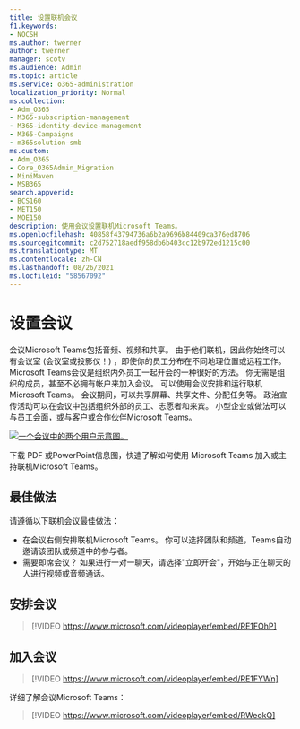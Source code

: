```yaml
---
title: 设置联机会议
f1.keywords:
- NOCSH
ms.author: twerner
author: twerner
manager: scotv
ms.audience: Admin
ms.topic: article
ms.service: o365-administration
localization_priority: Normal
ms.collection:
- Adm_O365
- M365-subscription-management
- M365-identity-device-management
- M365-Campaigns
- m365solution-smb
ms.custom:
- Adm_O365
- Core_O365Admin_Migration
- MiniMaven
- MSB365
search.appverid:
- BCS160
- MET150
- MOE150
description: 使用会议设置联机Microsoft Teams。
ms.openlocfilehash: 40858f43794736a6b2a9696b84409ca376ed8706
ms.sourcegitcommit: c2d752718aedf958db6b403cc12b972ed1215c00
ms.translationtype: MT
ms.contentlocale: zh-CN
ms.lasthandoff: 08/26/2021
ms.locfileid: "58567092"
---
```

# <a name="set-up-meetings"></a>设置会议

会议Microsoft Teams包括音频、视频和共享。 由于他们联机，因此你始终可以有会议室 (会议室或投影仪！) ，即使你的员工分布在不同地理位置或远程工作。 Microsoft Teams会议是组织内外员工一起开会的一种很好的方法。 你无需是组织的成员，甚至不必拥有帐户来加入会议。 可以使用会议安排和运行联机Microsoft Teams。 会议期间，可以共享屏幕、共享文件、分配任务等。 政治宣传活动可以在会议中包括组织外部的员工、志愿者和来宾。 小型企业或做法可以与员工会面，或与客户或合作伙伴Microsoft Teams。

[![一个会议中的两个用户示意图。](../media/HostOnlineMeeting-thumb-358x201.png)](https://go.microsoft.com/fwlink/?linkid=2078712)

下载 PDF 或[](https://go.microsoft.com/fwlink/?linkid=2078712)PowerPoint信息[](https://go.microsoft.com/fwlink/?linkid=2079515)图，快速了解如何使用 Microsoft Teams 加入或主持联机Microsoft Teams。

## <a name="best-practices"></a>最佳做法

请遵循以下联机会议最佳做法：

- 在会议右侧安排联机Microsoft Teams。 你可以选择团队和频道，Teams自动邀请该团队或频道中的参与者。
- 需要即席会议？ 如果进行一对一聊天，请选择"立即开会"，开始与正在聊天的人进行视频或音频通话。

## <a name="schedule-a-meeting"></a>安排会议

> [!VIDEO https://www.microsoft.com/videoplayer/embed/RE1FOhP]

## <a name="join-a-meeting"></a>加入会议

> [!VIDEO https://www.microsoft.com/videoplayer/embed/RE1FYWn]

详细了解会议Microsoft Teams：

> [!VIDEO https://www.microsoft.com/videoplayer/embed/RWeokQ]
